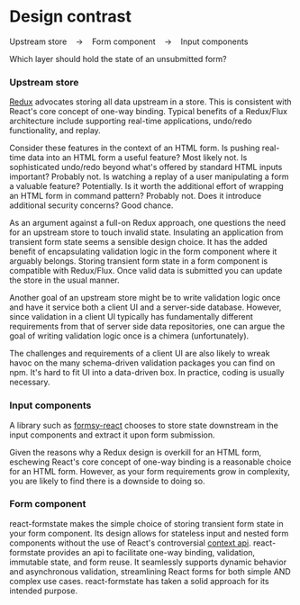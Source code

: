 # Design contrast

Upstream store
&nbsp;&nbsp;&nbsp;&rarr;&nbsp;&nbsp;&nbsp;
Form component
&nbsp;&nbsp;&nbsp;&rarr;&nbsp;&nbsp;&nbsp;
Input components

Which layer should hold the state of an unsubmitted form?

### Upstream store

[Redux](https://github.com/reactjs/redux) advocates storing all data upstream in a store. This is consistent with React's core concept of one-way binding. Typical benefits of a Redux/Flux architecture include supporting real-time applications, undo/redo functionality, and replay.

Consider these features in the context of an HTML form. Is pushing real-time data into an HTML form a useful feature? Most likely not. Is sophisticated undo/redo beyond what's offered by standard HTML inputs important? Probably not. Is watching a replay of a user manipulating a form a valuable feature? Potentially. Is it worth the additional effort of wrapping an HTML form in command pattern? Probably not. Does it introduce additional security concerns? Good chance.

As an argument against a full-on Redux approach, one questions the need for an upstream store to touch invalid state. Insulating an application from transient form state seems a sensible design choice. It has the added benefit of encapsulating validation logic in the form component where it arguably belongs. Storing transient form state in a form component is compatible with Redux/Flux. Once valid data is submitted you can update the store in the usual manner.

Another goal of an upstream store might be to write validation logic once and have it service both a client UI and a server-side database. However, since validation in a client UI typically has fundamentally different requirements from that of server side data repositories, one can argue the goal of writing validation logic once is a chimera (unfortunately).

The challenges and requirements of a client UI are also likely to wreak havoc on the many schema-driven validation packages you can find on npm. It's hard to fit UI into a data-driven box. In practice, coding is usually necessary.

### Input components

A library such as [formsy-react](https://www.npmjs.com/package/formsy-react) chooses to store state downstream in the input components and extract it upon form submission.

Given the reasons why a Redux design is overkill for an HTML form, eschewing React's core concept of one-way binding is a reasonable choice for an HTML form. However, as your form requirements grow in complexity, you are likely to find there is a downside to doing so.

### Form component

react-formstate makes the simple choice of storing transient form state in your form component. Its design allows for stateless input and nested form components without the use of React's controversial [context api](https://facebook.github.io/react/docs/context.html). react-formstate provides an api to facilitate one-way binding, validation, immutable state, and form reuse. It seamlessly supports dynamic behavior and asynchronous validation, streamlining React forms for both simple AND complex use cases. react-formstate has taken a solid approach for its intended purpose.

